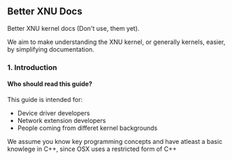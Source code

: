 ## Better XNU Docs
Better XNU kernel docs (Don't use, them yet).

We aim to make understanding the XNU kernel, or generally kernels, easier, by simplifying documentation.

### 1. Introduction
#### Who should read this guide?
This guide is intended for:
 * Device driver developers
 * Network extension developers
 * People coming from differet kernel backgrounds

We assume you know key programming concepts and have atleast a basic knowlege in C++, since OSX uses a restricted form of C++
